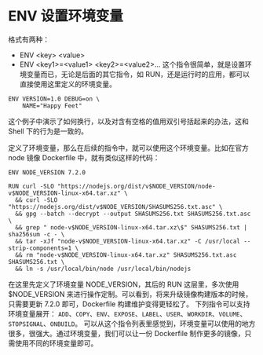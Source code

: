 # ENV 设置环境变量
格式有两种：
* ENV \<key> \<value>
* ENV \<key1>=\<value1> \<key2>=\<value2>...
这个指令很简单，就是设置环境变量而已，无论是后面的其它指令，如 RUN，还是运行时的应用，都可以直接使用这里定义的环境变量。
```shell
ENV VERSION=1.0 DEBUG=on \
    NAME="Happy Feet"
```
这个例子中演示了如何换行，以及对含有空格的值用双引号括起来的办法，这和 Shell 下的行为是一致的。

定义了环境变量，那么在后续的指令中，就可以使用这个环境变量。比如在官方 node 镜像 Dockerfile 中，就有类似这样的代码：
```shell
ENV NODE_VERSION 7.2.0

RUN curl -SLO "https://nodejs.org/dist/v$NODE_VERSION/node-v$NODE_VERSION-linux-x64.tar.xz" \
  && curl -SLO "https://nodejs.org/dist/v$NODE_VERSION/SHASUMS256.txt.asc" \
  && gpg --batch --decrypt --output SHASUMS256.txt SHASUMS256.txt.asc \
  && grep " node-v$NODE_VERSION-linux-x64.tar.xz\$" SHASUMS256.txt | sha256sum -c - \
  && tar -xJf "node-v$NODE_VERSION-linux-x64.tar.xz" -C /usr/local --strip-components=1 \
  && rm "node-v$NODE_VERSION-linux-x64.tar.xz" SHASUMS256.txt.asc SHASUMS256.txt \
  && ln -s /usr/local/bin/node /usr/local/bin/nodejs
```
在这里先定义了环境变量 NODE_VERSION，其后的 RUN 这层里，多次使用 $NODE_VERSION 来进行操作定制。可以看到，将来升级镜像构建版本的时候，只需要更新 7.2.0 即可，Dockerfile 构建维护变得更轻松了。
下列指令可以支持环境变量展开： `ADD`、`COPY`、`ENV`、`EXPOSE`、`LABEL`、`USER`、`WORKDIR`、`VOLUME`、`STOPSIGNAL`、`ONBUILD`。
可以从这个指令列表里感觉到，环境变量可以使用的地方很多，很强大。通过环境变量，我们可以让一份 Dockerfile 制作更多的镜像，只需使用不同的环境变量即可。